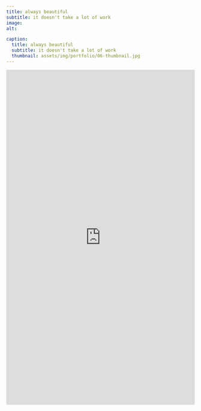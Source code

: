 ```yaml
---
title: always beautiful
subtitle: it doesn't take a lot of work
image: 
alt: 

caption:
  title: always beautiful
  subtitle: it doesn't take a lot of work
  thumbnail: assets/img/portfolio/06-thumbnail.jpg
---
```

<div style="padding:177.78% 0 0 0;position:relative;"><iframe src="https://player.vimeo.com/video/494986400?autoplay=1&loop=1&byline=0&portrait=0" style="position:absolute;top:0;left:0;width:100%;height:100%;" frameborder="0" allow="autoplay; fullscreen" allowfullscreen></iframe></div><script src="https://player.vimeo.com/api/player.js"></script>
